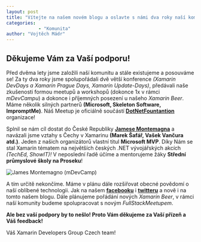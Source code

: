```yaml
---
layout: post
title: "Vítejte na našem novém blogu a oslavte s námi dva roky naší komunity!" 
categories:
            - "Komunita"
author: "Vojtěch Mádr"
---
```


## Děkujeme Vám za Vaší podporu! 

Před dvěma lety jsme založili naší komunitu a stále existujeme a posouváme se! Za ty dva roky jsme spolupořádali dvě větší konference *(Xamarin DevDays a Xamarin Prague Days, Xamarin Update-Days)*, předávali naše zkušenosti formou meetupů a workshopů (dokonce 1x v rámci *mDevCampu*) a dokonce i příjemných posezení u našeho *Xamarin Beer*. Máme několik silných partnerů **(Microsoft, Skeleton Software, ImpromptMe)**. Náš Meetup je oficiálně součástí [**DotNetFountantion**](https://dotnetfoundation.org) organizace!


Splnil se nám cíl dostat do České Republiky [**Jamese Montemagna**](https://montemagno.com) a navázali jsme vztahy s Čechy v Xamarinu **(Marek Šafář, Vašek Vančura atd.)**. Jeden z našich organizátorů vlastní titul **Microsoft MVP**. Díky Nám se stal Xamarin tématem na největších českých .NET vývojářských akcích *(TechEd, ShowIT)!*  V neposlední řadě účíme a mentorujeme žáky **Střední průmyslové školy na Proseku**!

![James Montemagno (mDevCamp)](/assets/posts/2018-08-01-why_we_do_xmdg/james-montemagno.png)


A tím určitě nekončíme. Máme v plánu dále rozšiřovat obecné povědomí o naší oblíbené technologii. Jak na našem [**facebooku**](https://www.facebook.com/xmdgcz/) i [**twitteru**](https://twitter.com/xmdg_cz) a nově i na tomto našem blogu. Dále plánujeme pořádání nových *Xamarin Beer*, v rámci naší komunity budeme spolupracovat s novým *FullStackMeetupem*. 


**Ale bez vaší podpory by to nešlo! Proto Vám děkujeme za Vaší přízeň a Váš feedback!**

Váš Xamarin Developers Group Czech team!


